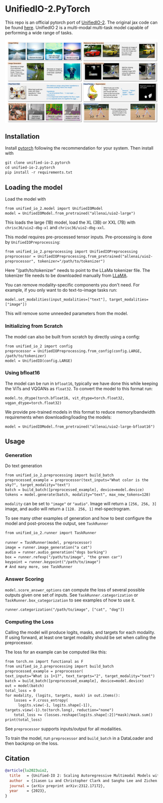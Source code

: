 # UnifiedIO-2.PyTorch

This repo is an official pytorch port of [UnifiedIO-2](https://unified-io-2.allenai.org/). The original jax code can be found
[here](https://github.com/allenai/unified-io-2). UnifiedIO 2 is a multi-modal multi-task model capable of performing a wide
range of tasks.

![test](teaser-short.svg)

## Installation
Install [pytorch](https://pytorch.org/) following the recommendation for your system. Then install with

```
git clone unified-io-2.pytorch
cd unified-io-2.pytorch
pip install -r requirements.txt
```

## Loading the model

Load the model with 
```
from unified_io_2.model import UnifiedIOModel
model = UnifiedIOModel.from_pretrained("allenai/uio2-large")
```
This loads the large (1B) model, load the XL (3B) or XXL (7B) with 
`chrisc36/uio2-dbg-xl` and `chrisc36/uio2-dbg-xxl`.

This model requires pre-processed tensor inputs. Pre-processing is done by `UnifiedIOPreprocessing`: 

```
from unified_io_2.preprocessing import UnifiedIOPreprocessing 
preprocessor = UnifiedIOPreprocessing.from_pretrained("allenai/uio2-preprocessor", tokenizer="/path/to/tokenizer")
```

Here "/path/to/tokenizer" needs to point to the LLaMa tokenizer file. The tokenizer
file needs to be downloaded manually from [LLaMA](https://llama.meta.com/).

You can remove modality-specific components you don't need. For example,
if you only want to do text-to-image tasks run:

```
model.set_modalities(input_modalities=["text"], target_modalities=["image"])
```


This will remove some unneeded parameters from the model.

### Initializing from Scratch
The model can also be built from scratch by directly using a config:

```
from unified_io_2 import config 
preprocessor = UnifiedIOPreprocessing.from_config(config.LARGE, /path/to/tokenizer)
model = UnifiedIO(config.LARGE)
```

### Using bfloat16
The model can be run in `bfloat16`, typically we have done this while keeping the ViTs
 and VQGANs as `float32`. To convert the model to this format run:
```
model.to_dtype(torch.bfloat16, vit_dtype=torch.float32, vqgan_dtype=torch.float32)
```

We provide pre-trained models in this format to reduce memory/bandwidth requirements 
when downloading/loading the models:  

```
model = UnifiedIOModel.from_pretrained("allenai/uio2-large-bfloat16")
```

## Usage
### Generation
Do text generation

```
from unified_io_2.preprocessing import build_batch 
preprocessed_example = preprocessor(text_inputs="What color is the sky?", target_modality="text")
batch = build_batch([preprocessed_example], device=model.device)
tokens = model.generate(batch, modality="text", max_new_tokens=128)
```

`modality` can be set to `"image"` or `"audio"`. Image will return a `[256, 256, 3]` image, and 
audio will return a `[128. 256, 1]` mel-spectrogram. 

To see many other examples of generation and how to best configure the model and post-process
the output, see `TaskRunner` 

```
from unified_io_2.runner import TaskRunner

runner = TaskRunner(model, preprocessor)
image = runner.image_generation("a cat")
audio = runner.audio_generation("dogs barking")
box = runner.refexp("/path/to/image", "the green car")
keypoint = runner.keypoint("/path/to/image")
# And many more, see TaskRunner
```

### Answer Scoring
`model.score_answer_options` can compute the loss of several possible
outputs given one set of inputs. See `TaskRunner.categorization` or `TaskRunner.box_categorization` to see 
examples of how to use it.  

```
runner.categorization("/path/to/image", ["cat", "dog"])
```


### Computing the Loss
Calling the model will produce logits, masks, and targets for each modality.
If using forward, at least one target modality should be set when calling the 
preprocessor.

The loss for an example can be computed like this:

```
from torch.nn import functional as F
from unified_io_2.preprocessing import build_batch
preprocessed_example = preprocessor(
text_inputs="What is 1+1?", text_targets="2", target_modality="text")
batch = build_batch([preprocessed_example], device=model.device)
out = model(batch)
total_loss = 0
for modality, (logits, targets, mask) in out.items():
    losses = F.cross_entropy(
      logits.view(-1, logits.shape[-1]), targets.view(-1).to(torch.long), reduction="none")
    total_loss += (losses.reshape(logits.shape[:2])*mask)/mask.sum()
print(total_loss)
```

See `preprocessor` supports inputs/output for all modalities. 

To train the model, run `preprocessor` and `build_batch` in a DataLoader and then
backprop on the loss. 

## Citation

```bibtex
@article{lu2023uio2,
  title   = {Unified-IO 2: Scaling Autoregressive Multimodal Models with Vision, Language, Audio, and Action}, 
  author  = {Jiasen Lu and Christopher Clark and Sangho Lee and Zichen Zhang and Savya Khosla and Ryan Marten and Derek Hoiem and Aniruddha Kembhavi},
  journal = {arXiv preprint arXiv:2312.17172},
  year    = {2023},
}
```
